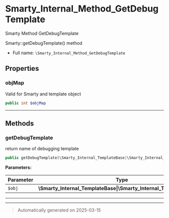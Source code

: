 
# Smarty_Internal_Method_GetDebugTemplate

Smarty Method GetDebugTemplate

Smarty::getDebugTemplate() method

* Full name: `\Smarty_Internal_Method_GetDebugTemplate`



## Properties


### objMap

Valid for Smarty and template object

```php
public int $objMap
```






***

## Methods


### getDebugTemplate

return name of debugging template

```php
public getDebugTemplate(\Smarty_Internal_TemplateBase|\Smarty_Internal_Template|\Smarty $obj): string
```








**Parameters:**

| Parameter | Type | Description |
|-----------|------|-------------|
| `$obj` | **\Smarty_Internal_TemplateBase&#124;\Smarty_Internal_Template&#124;\Smarty** |  |





***


***
> Automatically generated on 2025-03-15
